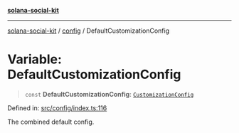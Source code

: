 [**solana-social-kit**](../../README.md)

***

[solana-social-kit](../../README.md) / [config](../README.md) / DefaultCustomizationConfig

# Variable: DefaultCustomizationConfig

> `const` **DefaultCustomizationConfig**: [`CustomizationConfig`](../interfaces/CustomizationConfig.md)

Defined in: [src/config/index.ts:116](https://github.com/SendArcade/solana-social-starter/blob/98f94bb63d3814df24512365f6ae706d273e698f/src/config/index.ts#L116)

The combined default config.
